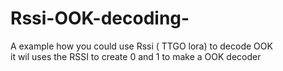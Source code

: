 # Rssi-OOK-decoding-
A example how you could use Rssi ( TTGO lora) to decode OOK  
it wil uses the RSSI to create 0 and 1 to make a OOK decoder 

